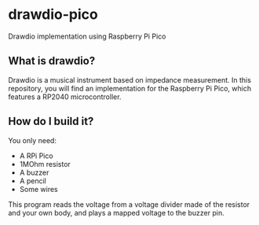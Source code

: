 # drawdio-pico
Drawdio implementation using Raspberry Pi Pico

## What is drawdio?
Drawdio is a musical instrument based on impedance measurement. In this repository, you will find an implementation for the Raspberry Pi Pico, which features
a RP2040 microcontroller.

## How do I build it?
You only need:
- A RPi Pico
- 1MOhm resistor
- A buzzer
- A pencil
- Some wires

This program reads the voltage from a voltage divider made of the resistor and your own body, and plays a mapped voltage to the buzzer pin.